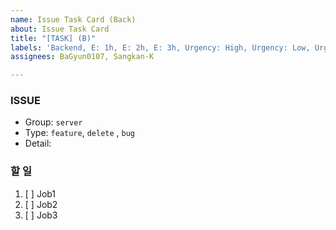 ```yaml
---
name: Issue Task Card (Back)
about: Issue Task Card
title: "[TASK] (B)"
labels: 'Backend, E: 1h, E: 2h, E: 3h, Urgency: High, Urgency: Low, Urgency: Middle'
assignees: BaGyun0107, Sangkan-K

---
```


### ISSUE
* Group: `server`
* Type: `feature`, `delete` , `bug`
* Detail: 

### 할 일
1. [ ]  Job1
2. [ ]  Job2
3. [ ]  Job3
